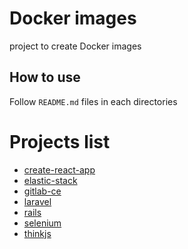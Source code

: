 # Docker images

project to create Docker images

## How to use

Follow `README.md` files in each directories

# Projects list

* [create-react-app](create-react-app)
* [elastic-stack](elastic-stack)
* [gitlab-ce](gitlab-ce)
* [laravel](laravel)
* [rails](rails)
* [selenium](selenium)
* [thinkjs](thinkjs)
